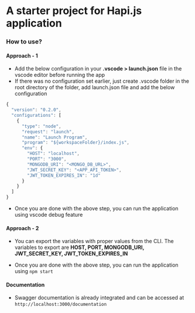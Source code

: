 # A starter project for Hapi.js application

### How to use?

#### Approach - 1
- Add the below configuration in your **.vscode > launch.json** file in the vscode editor before running the app
- If there was no configuration set earlier, just create .vscode folder in the root directory of the folder, add launch.json file and add the below configuration

````javascript
{
  "version": "0.2.0",
  "configurations": [
    {
      "type": "node",
      "request": "launch",
      "name": "Launch Program",
      "program": "${workspaceFolder}/index.js",
      "env": {
        "HOST": "localhost",
        "PORT": "3000",
        "MONGODB_URI": "<MONGO_DB_URL>",
        "JWT_SECRET_KEY": "<APP_API_TOKEN>",
        "JWT_TOKEN_EXPIRES_IN": "1d"
      }
    }
  ]
}

````

- Once you are done with the above step, you can run the application using vscode debug feature

#### Approach - 2
- You can export the variables with proper values from the CLI. The variables to export are **HOST, PORT, MONGODB_URI, JWT_SECRET_KEY, JWT_TOKEN_EXPIRES_IN**

- Once you are done with the above step, you can run the application using `npm start`

#### Documentation
- Swagger documentation is already integrated and can be accessed at `http://localhost:3000/documentation`
